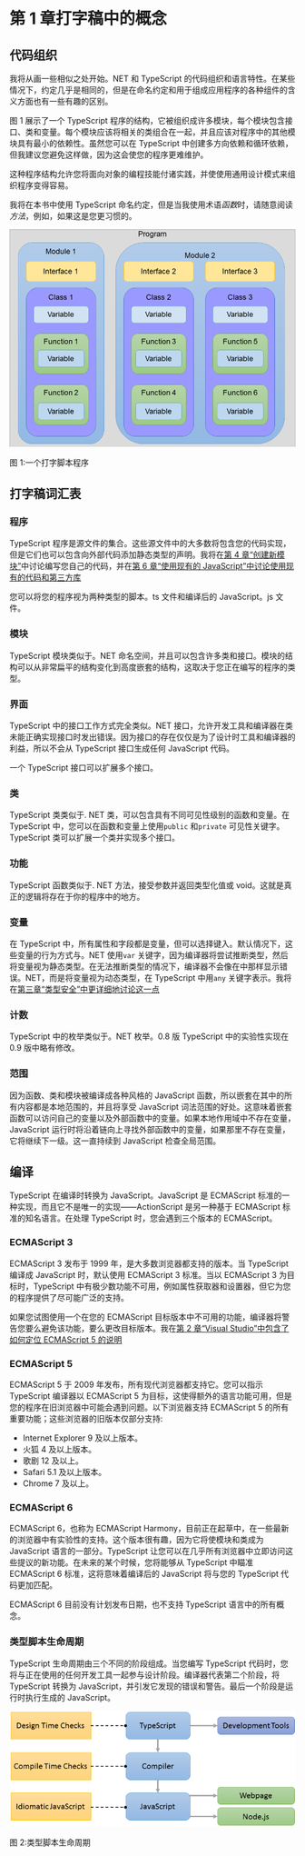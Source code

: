 # 第 1 章打字稿中的概念

## 代码组织

我将从画一些相似之处开始。NET 和 TypeScript 的代码组织和语言特性。在某些情况下，约定几乎是相同的，但是在命名约定和用于组成应用程序的各种组件的含义方面也有一些有趣的区别。

图 1 展示了一个 TypeScript 程序的结构，它被组织成许多模块，每个模块包含接口、类和变量。每个模块应该将相关的类组合在一起，并且应该对程序中的其他模块具有最小的依赖性。虽然您可以在 TypeScript 中创建多方向依赖和循环依赖，但我建议您避免这样做，因为这会使您的程序更难维护。

这种程序结构允许您将面向对象的编程技能付诸实践，并使使用通用设计模式来组织程序变得容易。

我将在本书中使用 TypeScript 命名约定，但是当我使用术语*函数*时，请随意阅读*方法*，例如，如果这是您更习惯的。

![](img/image002.png)

图 1:一个打字脚本程序

## 打字稿词汇表

### 程序

TypeScript 程序是源文件的集合。这些源文件中的大多数将包含您的代码实现，但是它们也可以包含向外部代码添加静态类型的声明。我将在[第 4 章“创建新模块”](04.html#sigil_toc_id_43)中讨论编写您自己的代码，并在[第 6 章“使用现有的 JavaScript”中讨论使用现有的代码和第三方库](06.html#sigil_toc_id_82)

您可以将您的程序视为两种类型的脚本。ts 文件和编译后的 JavaScript。js 文件。

### 模块

TypeScript 模块类似于。NET 命名空间，并且可以包含许多类和接口。模块的结构可以从非常扁平的结构变化到高度嵌套的结构，这取决于您正在编写的程序的类型。

### 界面

TypeScript 中的接口工作方式完全类似。NET 接口，允许开发工具和编译器在类未能正确实现接口时发出错误。因为接口的存在仅仅是为了设计时工具和编译器的利益，所以不会从 TypeScript 接口生成任何 JavaScript 代码。

一个 TypeScript 接口可以扩展多个接口。

### 类

TypeScript 类类似于. NET 类，可以包含具有不同可见性级别的函数和变量。在 TypeScript 中，您可以在函数和变量上使用``public`` 和``private`` 可见性关键字。TypeScript 类可以扩展一个类并实现多个接口。

### 功能

TypeScript 函数类似于. NET 方法，接受参数并返回类型化值或 void。这就是真正的逻辑将存在于你的程序中的地方。

### 变量

在 TypeScript 中，所有属性和字段都是变量，但可以选择键入。默认情况下，这些变量的行为方式与。NET 使用``var`` 关键字，因为编译器将尝试推断类型，然后将变量视为静态类型。在无法推断类型的情况下，编译器不会像在中那样显示错误。NET，而是将变量视为动态类型，在 TypeScript 中用``any`` 关键字表示。我将在[第三章“类型安全”中更详细地讨论这一点](03.html#sigil_toc_id_18)

### 计数

TypeScript 中的枚举类似于。NET 枚举。0.8 版 TypeScript 中的实验性实现在 0.9 版中略有修改。

### 范围

因为函数、类和模块被编译成各种风格的 JavaScript 函数，所以嵌套在其中的所有内容都是本地范围的，并且将享受 JavaScript 词法范围的好处。这意味着嵌套函数可以访问自己的变量以及外部函数中的变量。如果本地作用域中不存在变量，JavaScript 运行时将沿着链向上寻找外部函数中的变量，如果那里不存在变量，它将继续下一级。这一直持续到 JavaScript 检查全局范围。

## 编译

TypeScript 在编译时转换为 JavaScript。JavaScript 是 ECMAScript 标准的一种实现，而且它不是唯一的实现——ActionScript 是另一种基于 ECMAScript 标准的知名语言。在处理 TypeScript 时，您会遇到三个版本的 ECMAScript。

### ECMAScript 3

ECMAScript 3 发布于 1999 年，是大多数浏览器都支持的版本。当 TypeScript 编译成 JavaScript 时，默认使用 ECMAScript 3 标准。当以 ECMAScript 3 为目标时，TypeScript 中有极少数功能不可用，例如属性获取器和设置器，但它为您的程序提供了尽可能广泛的支持。

如果您试图使用一个在您的 ECMAScript 目标版本中不可用的功能，编译器将警告您要么避免该功能，要么更改目标版本。我在[第 2 章“Visual Studio”中包含了如何定位 ECMAScript 5 的说明](02.html#sigil_toc_id_13)

### ECMAScript 5

ECMAScript 5 于 2009 年发布，所有现代浏览器都支持它。您可以指示 TypeScript 编译器以 ECMAScript 5 为目标，这使得额外的语言功能可用，但是您的程序在旧浏览器中可能会遇到问题。以下浏览器支持 ECMAScript 5 的所有重要功能；这些浏览器的旧版本仅部分支持:

*   Internet Explorer 9 及以上版本。
*   火狐 4 及以上版本。
*   歌剧 12 及以上。
*   Safari 5.1 及以上版本。
*   Chrome 7 及以上。

### ECMAScript 6

ECMAScript 6，也称为 ECMAScript Harmony，目前正在起草中，在一些最新的浏览器中有实验性的支持。这个版本很有趣，因为它将使模块和类成为 JavaScript 语言的一部分。TypeScript 让您可以在几乎所有浏览器中立即访问这些提议的新功能。在未来的某个时候，您将能够从 TypeScript 中瞄准 ECMAScript 6 标准，这将意味着编译后的 JavaScript 将与您的 TypeScript 代码更加匹配。

ECMAScript 6 目前没有计划发布日期，也不支持 TypeScript 语言中的所有概念。

### 类型脚本生命周期

TypeScript 生命周期由三个不同的阶段组成。当您编写 TypeScript 代码时，您将与正在使用的任何开发工具一起参与设计阶段。编译器代表第二个阶段，将 TypeScript 转换为 JavaScript，并引发它发现的错误和警告。最后一个阶段是运行时执行生成的 JavaScript。

![](img/image003.png)

图 2:类型脚本生命周期